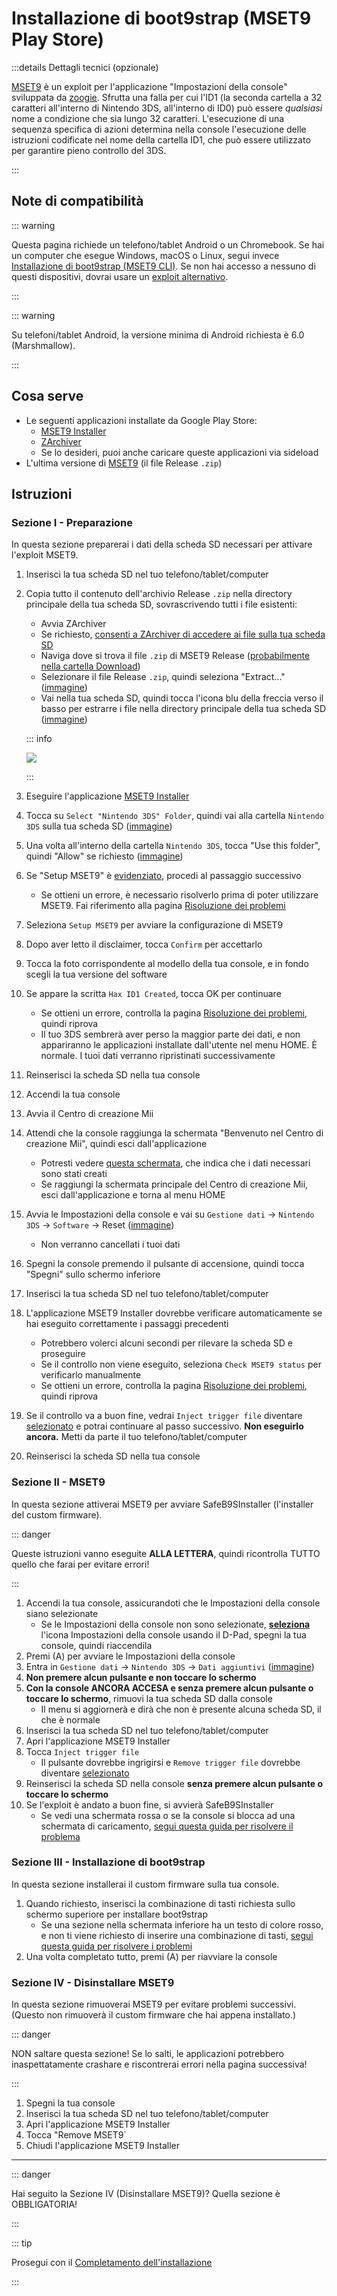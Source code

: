 # Installazione di boot9strap (MSET9 Play Store)

:::details Dettagli tecnici (opzionale)

[MSET9](https://github.com/zoogie/MSET9) è un exploit per l'applicazione "Impostazioni della console" sviluppata da [zoogie](https://github.com/zoogie). Sfrutta una falla per cui l'ID1 (la seconda cartella a 32 caratteri all'interno di Nintendo 3DS, all'interno di ID0) può essere _qualsiasi_ nome a condizione che sia lungo 32 caratteri. L'esecuzione di una sequenza specifica di azioni determina nella console l'esecuzione delle istruzioni codificate nel nome della cartella ID1, che può essere utilizzato per garantire pieno controllo del 3DS.

:::

## Note di compatibilità

::: warning

Questa pagina richiede un telefono/tablet Android o un Chromebook. Se hai un computer che esegue Windows, macOS o Linux, segui invece [Installazione di boot9strap (MSET9 CLI)](installing-boot9strap-\(mset9-cli\)). Se non hai accesso a nessuno di questi dispositivi, dovrai usare un [exploit alternativo](https://wiki.hacks.guide/wiki/3DS:Alternate_Exploits).

:::

::: warning

Su telefoni/tablet Android, la versione minima di Android richiesta è 6.0 (Marshmallow).

:::

## Cosa serve

- Le seguenti applicazioni installate da Google Play Store:
    - [MSET9 Installer](https://play.google.com/store/apps/details?id=moe.saru.homebrew.console3ds.mset9_installer_android)
    - [ZArchiver](https://play.google.com/store/apps/details?id=ru.zdevs.zarchiver)
    - Se lo desideri, puoi anche caricare queste applicazioni via sideload
- L'ultima versione di [MSET9](https://github.com/hacks-guide/MSET9/releases/latest) (il file Release `.zip`)

## Istruzioni

### Sezione I - Preparazione

In questa sezione preparerai i dati della scheda SD necessari per attivare l'exploit MSET9.

1. Inserisci la tua scheda SD nel tuo telefono/tablet/computer

2. Copia tutto il contenuto dell'archivio Release `.zip` nella directory principale della tua scheda SD, sovrascrivendo tutti i file esistenti:

    - Avvia ZArchiver
    - Se richiesto, [consenti a ZArchiver di accedere ai file sulla tua scheda SD](/images/screenshots/mset9/zarchiver-allow.png)
    - Naviga dove si trova il file `.zip` di MSET9 Release ([probabilmente nella cartella Download](/images/screenshots/mset9/zarchiver-zip-location.png))
    - Selezionare il file Release `.zip`, quindi seleziona "Extract..." ([immagine](/images/screenshots/mset9/zarchiver-extract-1.png))
    - Vai nella tua scheda SD, quindi tocca l'icona blu della freccia verso il basso per estrarre i file nella directory principale della tua scheda SD ([immagine](/images/screenshots/mset9/zarchiver-extract-2.png))

    ::: info

    ![](/images/screenshots/mset9/mset9-root-layout-android.png)

    :::

3. Eseguire l'applicazione [MSET9 Installer](/images/screenshots/mset9/mset9-setup-android.png)

4. Tocca su `Select "Nintendo 3DS" Folder`, quindi vai alla cartella `Nintendo 3DS` sulla tua scheda SD ([immagine](/images/screenshots/mset9/select-mset9-folder-1.png))

5. Una volta all'interno della cartella `Nintendo 3DS`, tocca "Use this folder", quindi "Allow" se richiesto ([immagine](/images/screenshots/mset9/select-mset9-folder-2.png))

6. Se "Setup MSET9" è [evidenziato](/images/screenshots/mset9/setup-mset9-highlighted.png), procedi al passaggio successivo
    - Se ottieni un errore, è necessario risolverlo prima di poter utilizzare MSET9. Fai riferimento alla pagina [Risoluzione dei problemi](troubleshooting-mset9)

7. Seleziona `Setup MSET9` per avviare la configurazione di MSET9

8. Dopo aver letto il disclaimer, tocca `Confirm` per accettarlo

9. Tocca la foto corrispondente al modello della tua console, e in fondo scegli la tua versione del software

10. Se appare la scritta `Hax ID1 Created`, tocca OK per continuare
    - Se ottieni un errore, controlla la pagina [Risoluzione dei problemi](troubleshooting-mset9), quindi riprova
    - Il tuo 3DS sembrerà aver perso la maggior parte dei dati, e non appariranno le applicazioni installate dall'utente nel menu HOME. È normale. I tuoi dati verranno ripristinati successivamente

11. Reinserisci la scheda SD nella tua console

12. Accendi la tua console

13. Avvia il Centro di creazione Mii

14. Attendi che la console raggiunga la schermata "Benvenuto nel Centro di creazione Mii", quindi esci dall'applicazione
    - Potresti vedere [questa schermata](/images/screenshots/mset9/mii-extdata.png), che indica che i dati necessari sono stati creati
    - Se raggiungi la schermata principale del Centro di creazione Mii, esci dall'applicazione e torna al menu HOME

15. Avvia le Impostazioni della console e vai su `Gestione dati` -> `Nintendo 3DS` -> `Software` -> Reset ([immagine](/images/screenshots/database-reset.jpg))
    - Non verranno cancellati i tuoi dati

16. Spegni la console premendo il pulsante di accensione, quindi tocca "Spegni" sullo schermo inferiore

17. Inserisci la tua scheda SD nel tuo telefono/tablet/computer

18. L'applicazione MSET9 Installer dovrebbe verificare automaticamente se hai eseguito correttamente i passaggi precedenti
    - Potrebbero volerci alcuni secondi per rilevare la scheda SD e proseguire
    - Se il controllo non viene eseguito, seleziona `Check MSET9 status` per verificarlo manualmente
    - Se ottieni un errore, controlla la pagina [Risoluzione dei problemi](troubleshooting-mset9), quindi riprova

19. Se il controllo va a buon fine, vedrai `Inject trigger file` diventare [selezionato](/images/screenshots/mset9/inject-trigger-highlighted.png) e potrai continuare al passo successivo. **Non eseguirlo ancora.** Metti da parte il tuo telefono/tablet/computer

20. Reinserisci la scheda SD nella tua console

### Sezione II - MSET9

In questa sezione attiverai MSET9 per avviare SafeB9SInstaller (l'installer del custom firmware).

::: danger

Queste istruzioni vanno eseguite **ALLA LETTERA**, quindi ricontrolla TUTTO quello che farai per evitare errori!

:::

1. Accendi la tua console, assicurandoti che le Impostazioni della console siano selezionate
    - Se le Impostazioni della console non sono selezionate, **[seleziona](/images/screenshots/mset9/hover-settings.png)** l'icona Impostazioni della console usando il D-Pad, spegni la tua console, quindi riaccendila
2. Premi (A) per avviare le Impostazioni della console
3. Entra in `Gestione dati` -> `Nintendo 3DS` -> `Dati aggiuntivi` ([immagine](/images/screenshots/bb3/settings-extdata.png))
4. **Non premere alcun pulsante e non toccare lo schermo**
5. **Con la console ANCORA ACCESA e senza premere alcun pulsante o toccare lo schermo**, rimuovi la tua scheda SD dalla console
    - Il menu si aggiornerà e dirà che non è presente alcuna scheda SD, il che è normale
6. Inserisci la tua scheda SD nel tuo telefono/tablet/computer
7. Apri l'applicazione MSET9 Installer
8. Tocca `Inject trigger file`
    - Il pulsante dovrebbe ingrigirsi e `Remove trigger file` dovrebbe diventare [selezionato](/images/screenshots/mset9/remove-trigger-highlighted.png)
9. Reinserisci la scheda SD nella console **senza premere alcun pulsante o toccare lo schermo**
10. Se l'exploit è andato a buon fine, si avvierà SafeB9SInstaller
    - Se vedi una schermata rossa o se la console si blocca ad una schermata di caricamento, [segui questa guida per risolvere il problema](troubleshooting-mset9)

### Sezione III - Installazione di boot9strap

In questa sezione installerai il custom firmware sulla tua console.

1. Quando richiesto, inserisci la combinazione di tasti richiesta sullo schermo superiore per installare boot9strap
    - Se una sezione nella schermata inferiore ha un testo di colore rosso, e non ti viene richiesto di inserire una combinazione di tasti, [segui questa guida per risolvere i problemi](troubleshooting-mset9)
2. Una volta completato tutto, premi (A) per riavviare la console

<!--@include: ./_include/configure-luma3ds.md -->

### Sezione IV - Disinstallare MSET9

In questa sezione rimuoverai MSET9 per evitare problemi successivi. (Questo non rimuoverà il custom firmware che hai appena installato.)

::: danger

NON saltare questa sezione! Se lo salti, le applicazioni potrebbero inaspettatamente crashare e riscontrerai errori nella pagina successiva!

:::

1. Spegni la tua console
2. Inserisci la tua scheda SD nel tuo telefono/tablet/computer
3. Apri l'applicazione MSET9 Installer
4. Tocca "Remove MSET9\`
5. Chiudi l'applicazione MSET9 Installer

<!--@include: ./_include/luma3ds-installed-note.md -->

___

::: danger

Hai seguito la Sezione IV (Disinstallare MSET9)? Quella sezione è OBBLIGATORIA!

:::

::: tip

Prosegui con il [Completamento dell'installazione](finalizing-setup)

:::

